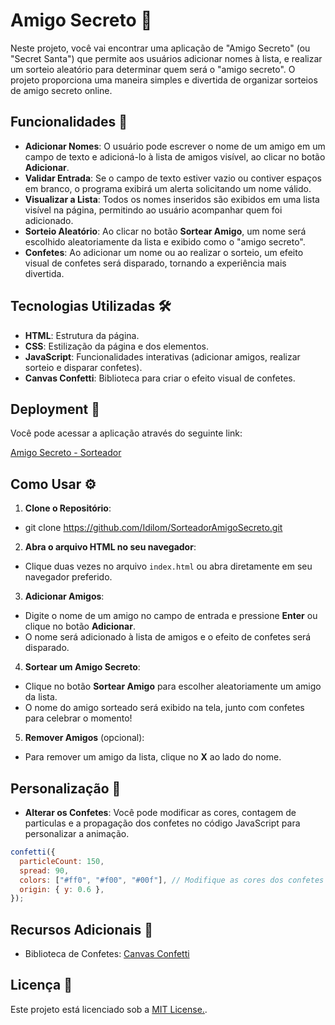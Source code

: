 # Amigo Secreto 🎁

Neste projeto, você vai encontrar uma aplicação de "Amigo Secreto" (ou "Secret Santa") que permite aos usuários adicionar nomes à lista, e realizar um sorteio aleatório para determinar quem será o "amigo secreto". O projeto proporciona uma maneira simples e divertida de organizar sorteios de amigo secreto online.

## Funcionalidades 🚀

- **Adicionar Nomes**: O usuário pode escrever o nome de um amigo em um campo de texto e adicioná-lo à lista de amigos visível, ao clicar no botão **Adicionar**.
- **Validar Entrada**: Se o campo de texto estiver vazio ou contiver espaços em branco, o programa exibirá um alerta solicitando um nome válido.
- **Visualizar a Lista**: Todos os nomes inseridos são exibidos em uma lista visível na página, permitindo ao usuário acompanhar quem foi adicionado.
- **Sorteio Aleatório**: Ao clicar no botão **Sortear Amigo**, um nome será escolhido aleatoriamente da lista e exibido como o "amigo secreto".
- **Confetes**: Ao adicionar um nome ou ao realizar o sorteio, um efeito visual de confetes será disparado, tornando a experiência mais divertida.

## Tecnologias Utilizadas 🛠️

- **HTML**: Estrutura da página.
- **CSS**: Estilização da página e dos elementos.
- **JavaScript**: Funcionalidades interativas (adicionar amigos, realizar sorteio e disparar confetes).
- **Canvas Confetti**: Biblioteca para criar o efeito visual de confetes.

## Deployment 🚀

Você pode acessar a aplicação através do seguinte link:

[Amigo Secreto - Sorteador](https://sorteador-amigo-secreto-kohl.vercel.app/)

## Como Usar ⚙️

1. **Clone o Repositório**:

- git clone <https://github.com/Idilom/SorteadorAmigoSecreto.git>

2. **Abra o arquivo HTML no seu navegador**:

- Clique duas vezes no arquivo `index.html` ou abra diretamente em seu navegador preferido.

3. **Adicionar Amigos**:

- Digite o nome de um amigo no campo de entrada e pressione **Enter** ou clique no botão **Adicionar**.
- O nome será adicionado à lista de amigos e o efeito de confetes será disparado.

4. **Sortear um Amigo Secreto**:

- Clique no botão **Sortear Amigo** para escolher aleatoriamente um amigo da lista.
- O nome do amigo sorteado será exibido na tela, junto com confetes para celebrar o momento!

5. **Remover Amigos** (opcional):

- Para remover um amigo da lista, clique no **X** ao lado do nome.

## Personalização 🔧

- **Alterar os Confetes**: Você pode modificar as cores, contagem de particulas e a propagação dos confetes no código JavaScript para personalizar a animação.

```javascript
confetti({
  particleCount: 150,
  spread: 90,
  colors: ["#ff0", "#f00", "#00f"], // Modifique as cores dos confetes aqui
  origin: { y: 0.6 },
});
```

## Recursos Adicionais 🌟

- Biblioteca de Confetes: [Canvas Confetti](https://www.npmjs.com/package/canvas-confetti)

## Licença 📜

Este projeto está licenciado sob a [MIT License.](./LICENSE).

